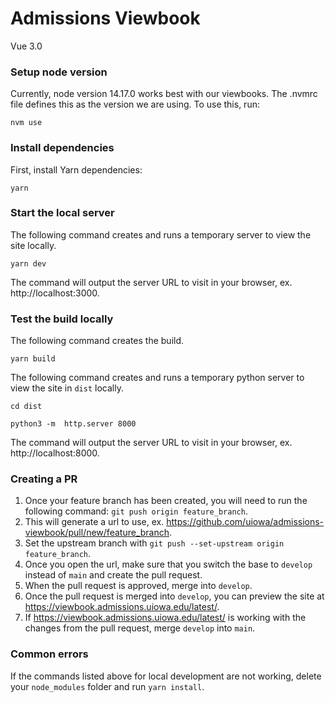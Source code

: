 # Admissions Viewbook
Vue 3.0

### Setup node version
Currently, node version 14.17.0 works best with our viewbooks.
The .nvmrc file defines this as the version we are using.
To use this, run:
```
nvm use
```

### Install dependencies
First, install Yarn dependencies:
```
yarn
```

### Start the local server
The following command creates and runs a temporary server to view the site locally.
```
yarn dev
```
The command will output the server URL to visit in your browser, ex. http://localhost:3000.

### Test the build locally
The following command creates the build.
```
yarn build
```

The following command creates and runs a temporary python server to view the site in `dist` locally.
```
cd dist
```
```
python3 -m  http.server 8000 
```
The command will output the server URL to visit in your browser, ex. http://localhost:8000.


### Creating a PR
1. Once your feature branch has been created, you will need to run the following command: `git push origin feature_branch`.
2. This will generate a url to use, ex. https://github.com/uiowa/admissions-viewbook/pull/new/feature_branch.
3. Set the upstream branch with `git push --set-upstream origin feature_branch`.
4. Once you open the url, make sure that you switch the base to `develop` instead of `main` and create the pull request.
5. When the pull request is approved, merge into `develop`.
6. Once the pull request is merged into `develop`, you can preview the site at https://viewbook.admissions.uiowa.edu/latest/.
7. If https://viewbook.admissions.uiowa.edu/latest/ is working with the changes from the pull request, merge `develop` into `main`.

### Common errors
If the commands listed above for local development are not working, delete your `node_modules` folder and run `yarn install`. 
